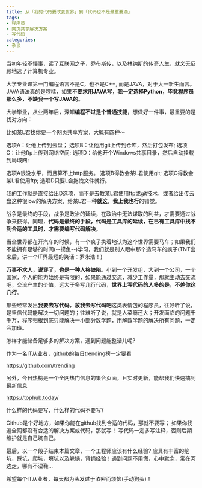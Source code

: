 ```yaml
---
title: 从「我的代码要改变世界」到「代码也不是最重要滴」
tags: 
- 程序员
- 网页共享解决方案
- 写代码
categories:
- 杂谈
---
```




当初年轻不懂事，读了互联网之子，乔布斯传，以及林纳斯的传奇人生，就义无反顾地选了计算机专业。

大学专业课第一门编程语言不是C，也不是C++, 而是JAVA，对于大一新生而言。JAVA语法真的是啰嗦，如果**不要求用JAVA写，我一定选择Python，毕竟程序员那么多，不缺我一个写JAVA的**。

大学毕业，从业两年后，深知**编程不过是个普通技能**，想做好一件事，最重要的是找对方向：

比如某L君找你要一个网页共享方案，大概有四种～

选项A：让他上传到云盘；
选项B：让他用git上传到仓库，然后打包发布; 
选项C：让他ftp上传到网络空间; 
选项D：给他开个Windows共享目录，然后自动挂载到局域网; 

选项A很没水平，而且算不上http服务。
选项B得教会某L君使用git;
选项C得教会某L君使用ftp; 
选项D只要L会拖拽文件就行。

我的工作就是直接给出D选项，而不是去教某L君使用ftp或git技术，或者给出传云盘这种很low的解决方案，给某L君一种**就这**，**我上我也行**的错觉。

战争是最终的手段，战争是政治的延续，在政治中无法谋取的利益，才需要通过战争来获得。同理，**代码是最终的手段，代码是工具库的延续，在已有工具库中找不到合适的工具时，才需要编写代码解决**。

当全世界都在开汽车的时候，有一个疯子执着地认为这个世界需要马车；如果我们不能拥有足够的时间(--摸鱼--)学习，我们就是别人眼中那个造马车的疯子(TNT出来后，讲一个IT界最短的笑话：罗永浩！)

**万事不求人，说穿了，也是一种人格缺陷**。小到一个开发组，大到一个公司，一个国家，个人的能力始终是有限的，如果能通过交流，减少工作量，那就主动去交流吧，交流产生的价值，远大于多写几行代码，**世界上写代码的人多的是，不差你这几行**。

那些经常发出**我要去写代码**，**放我去写代码吧**这类表情包的程序员，往好听了说，是坚信代码能解决一切问题的；往难听了说，就是人菜瘾还大；开发面临的问题千千万，程序归根到底只能解决一小部分数学题，用解数学题的解决所有问题，一定会加班。

怎样才能储备足够多的解决方案，遇到问题能整活儿呢?

作为一名IT从业者，github的每日trending榜一定要看

https://github.com/trending

另外，今日热榜是一个全网热门信息的集合页面，且实时更新，能帮我们快速搞到最新信息

https://tophub.today/

什么样的代码要写，什么样的代码不要写?

Github是个好地方，如果你能在github找到合适的代码，那就不要写；
如果你找遍全网都没有合适的解决方案或代码，那就写！
写代码一定多写注释，否则后期维护就是自己坑自己。

最后，以一个段子结束本篇文章，一个工程师应该有什么经验?
 应具有丰富的挖坑，踩坑，爬坑，填坑以及躲锅，背锅经验！遇到问题不用慌，心中默念，常在河边走，哪有不湿鞋...

希望每个IT从业者，每天都为头发过于浓密而烦恼(手动狗头)！
